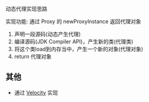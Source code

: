 动态代理实现思路

实现功能: 通过 Proxy 的 newProxyInstance 返回代理对象

1. 声明一段源码(动态产生代理)
2. 编译源码(JDK Compiler API)，产生新的类(代理类)
3. 将这个类load到内存当中，产生一个新的对象(代理对象)
4. return 代理对象

## 其他

* 通过 [Velocity](http://velocity.apache.org/engine/2.0/index.html) 实现
